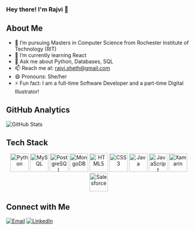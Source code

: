 ### Hey there! I'm Rajvi 👋

<!--
**RajviSheth/RajviSheth** is a ✨ _special_ ✨ repository because its `README.md` (this file) appears on your GitHub profile.

Here are some ideas to get you started:

- 🔭 I’m currently working on ...
- 🌱 I’m currently learning ...
- 👯 I’m looking to collaborate on ...
- 🤔 I’m looking for help with ...
- 💬 Ask me about ...
- 📫 How to reach me: ...
- 😄 Pronouns: ...
- ⚡ Fun fact: ...
-->

<!-- <p align="center">
  <img src="https://emoji.gg/assets/emoji/2598_pikachu_running.gif" alt="Pikachu Running" />
</p> -->

## About Me

- 🔭 I’m pursuing Masters in Computer Science from Rochester Institute of Technology (RIT)
- 🌱 I’m currently learning React
- 💬 Ask me about Python, Databases, SQL
- 📫 Reach me at: rajvi.sheth@gmail.com
- 😄 Pronouns: She/her
- ⚡ Fun fact: I am a full-time Software Developer and a part-time Digital Illustrator!


## GitHub Analytics

![GitHub Stats](https://github-readme-stats.vercel.app/api?username=YourGitHubUsername&show_icons=true&theme=dark)

## Tech Stack
<!-- Here are some of the technologies I work with:
- Python
- MySQL
- PostgreSQL
- MongoDB
- HTML
- CSS
- Java
- JavaScript
- MongoDB
- Android Studio
- Git
- Xamarin
- Salesforce
- Google Looker Studio
- Big Query -->

<p align="center">
  <img src="https://upload.wikimedia.org/wikipedia/commons/c/c3/Python-logo-notext.svg" alt="Python" title="Python" width="50" height="50" />
  <img src="https://upload.wikimedia.org/wikipedia/commons/0/0d/MySQL.svg" alt="MySQL" title="MySQL" width="50" height="50" />
  <img src="https://upload.wikimedia.org/wikipedia/commons/2/29/Postgresql_elephant.svg" alt="PostgreSQL" title="PostgreSQL" width="50" height="50" />
  <img src="https://upload.wikimedia.org/wikipedia/commons/9/93/MongoDB_Logo.svg" alt="MongoDB" title="MongoDB" width="50" height="50" />
  <img src="https://upload.wikimedia.org/wikipedia/commons/3/3d/HTML5_logo_and_wordmark.svg" alt="HTML5" title="HTML5" width="50" height="50" />
  <img src="https://upload.wikimedia.org/wikipedia/commons/d/d5/CSS3_logo_and_wordmark.svg" alt="CSS3" title="CSS3" width="50" height="50" />
  <img src="https://upload.wikimedia.org/wikipedia/commons/3/30/Java_Logo.svg" alt="Java" title="Java" width="50" height="50" />
  <img src="https://upload.wikimedia.org/wikipedia/commons/9/99/Unofficial_JavaScript_logo_2.svg" alt="JavaScript" title="JavaScript" width="50" height="50" />
  <img src="https://upload.wikimedia.org/wikipedia/commons/9/92/Xamarin_logo_and_wordmark.svg" alt="Xamarin" title="Xamarin" width="50" height="50" />
  <img src="https://upload.wikimedia.org/wikipedia/commons/5/51/Salesforce_logo.svg" alt="Salesforce" title="Salesforce" width="50" height="50" />
</p>

## Connect with Me

[![Email](https://img.shields.io/badge/Email-D14836?style=flat-square&logo=gmail&logoColor=white)](mailto:rajvi.sheth@gmail.com) [![LinkedIn](https://img.shields.io/badge/LinkedIn-0077B5?style=flat-square&logo=linkedin&logoColor=white)](https://www.linkedin.com/in/rajvisheth10/)







